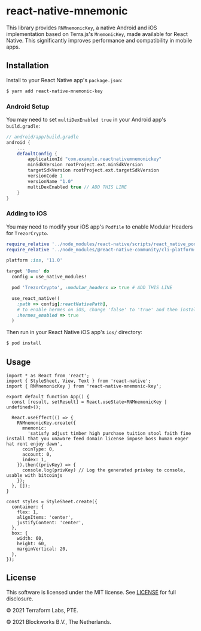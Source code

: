 # react-native-mnemonic

This library provides `RNMnemonicKey`, a native Android and iOS implementation based on Terra.js's `MnemonicKey`, made available for React Native. This significantly improves performance and compatibility in mobile apps.

## Installation

Install to your React Native app's `package.json`:

```sh
$ yarn add react-native-mnemonic-key
```

### Android Setup

You may need to set `multiDexEnabled true` in your Android app's `build.gradle`:

```groovy
// android/app/build.gradle
android {
    ...
    defaultConfig {
        applicationId "com.example.reactnativemnemonickey"
        minSdkVersion rootProject.ext.minSdkVersion
        targetSdkVersion rootProject.ext.targetSdkVersion
        versionCode 1
        versionName "1.0"
        multiDexEnabled true // ADD THIS LINE
    }
}
```

### Adding to iOS

You may need to modify your iOS app's `Podfile` to enable Modular Headers for `TrezorCrypto`.

```ruby
require_relative '../node_modules/react-native/scripts/react_native_pods'
require_relative '../node_modules/@react-native-community/cli-platform-ios/native_modules'

platform :ios, '11.0'

target 'Demo' do
  config = use_native_modules!

  pod 'TrezorCrypto', :modular_headers => true # ADD THIS LINE

  use_react_native!(
    :path => config[:reactNativePath],
    # to enable hermes on iOS, change 'false' to 'true' and then install pods
    :hermes_enabled => true
  )
```

Then run in your React Native iOS app's `ios/` directory:

```sh
$ pod install
```

## Usage

```tsx
import * as React from 'react';
import { StyleSheet, View, Text } from 'react-native';
import { RNMnemonicKey } from 'react-native-mnemonic-key';

export default function App() {
  const [result, setResult] = React.useState<RNMnemonicKey | undefined>();

  React.useEffect(() => {
    RNMnemonicKey.create({
      mnemonic:
        'satisfy adjust timber high purchase tuition stool faith fine install that you unaware feed domain license impose boss human eager hat rent enjoy dawn',
      coinType: 0,
      account: 0,
      index: 1,
    }).then((privKey) => {
      console.log(privKey) // Log the generated privkey to console, usable with bitcoinjs
    });
  }, []);
}

const styles = StyleSheet.create({
  container: {
    flex: 1,
    alignItems: 'center',
    justifyContent: 'center',
  },
  box: {
    width: 60,
    height: 60,
    marginVertical: 20,
  },
});
```

## License

This software is licensed under the MIT license. See [LICENSE](LICENSE) for full disclosure.

© 2021 Terraform Labs, PTE.

© 2021 Blockworks B.V., The Netherlands.
